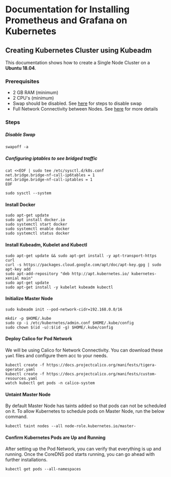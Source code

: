 # Documentation for Installing Prometheus and Grafana on Kubernetes

## Creating Kubernetes Cluster using Kubeadm
This documentation shows how to create a Single Node Cluster on a **Ubuntu 18.04**. 

### Prerequisites
- 2 GB RAM (minimum)
- 2 CPU's (minimum)
- Swap should be disabled. See [here](README.md#disable-swap) for steps to disable swap
- Full Network Connectivity between Nodes. See [here](README.md#deploy-calico-for-pod-network) for more details

### Steps

##### Disable Swap
```
swapoff -a
```
##### Configuring iptables to see bridged traffic
```
cat <<EOF | sudo tee /etc/sysctl.d/k8s.conf
net.bridge.bridge-nf-call-ip6tables = 1
net.bridge.bridge-nf-call-iptables = 1
EOF

sudo sysctl --system
```
#### Install Docker
```
sudo apt-get update
sudo apt install docker.io
sudo systemctl start docker
sudo systemctl enable docker
sudo systemctl status docker
```
#### Install Kubeadm, Kubelet and Kubectl
```
sudo apt-get update && sudo apt-get install -y apt-transport-https curl
curl -s https://packages.cloud.google.com/apt/doc/apt-key.gpg | sudo apt-key add
sudo apt-add-repository "deb http://apt.kubernetes.io/ kubernetes-xenial main"
sudo apt-get update
sudo apt-get install -y kubelet kubeadm kubectl
```
#### Initialize Master Node
```
sudo kubeadm init --pod-network-cidr=192.168.0.0/16

mkdir -p $HOME/.kube
sudo cp -i /etc/kubernetes/admin.conf $HOME/.kube/config
sudo chown $(id -u):$(id -g) $HOME/.kube/config
```
#### Deploy Calico for Pod Network
We will be using Calico for Network Connectivity. You can download these `yaml` files and configure them acc to your needs.
```
kubectl create -f https://docs.projectcalico.org/manifests/tigera-operator.yaml
kubectl create -f https://docs.projectcalico.org/manifests/custom-resources.yaml
watch kubectl get pods -n calico-system
```
#### Untaint Master Node
By default Master Node has taints added so that pods can not be scheduled on it. To allow Kubernetes to schedule pods on Master Node, run the below command.
```
kubectl taint nodes --all node-role.kubernetes.io/master-
```
#### Confirm Kubernetes Pods are Up and Running
After setting up the Pod Network, you can verify that everything is up and running. Once the CoreDNS pod starts running, you can go ahead with further installations.
```
kubectl get pods --all-namespaces
```
